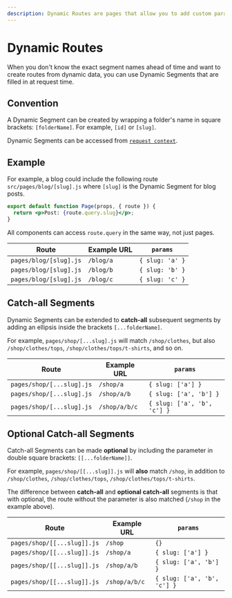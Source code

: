 ```yaml
---
description: Dynamic Routes are pages that allow you to add custom params to your URLs. Start creating Dynamic Routes and learn more here.
---
```


# Dynamic Routes

When you don't know the exact segment names ahead of time and want to create routes from dynamic data, you can use Dynamic Segments that are filled in at request time.

## Convention

A Dynamic Segment can be created by wrapping a folder's name in square brackets: `[folderName]`. For example, `[id]` or `[slug]`.

Dynamic Segments can be accessed from [`request context`](/api-reference/components/request-context).

## Example

For example, a blog could include the following route `src/pages/blog/[slug].js` where `[slug]` is the Dynamic Segment for blog posts.

```jsx
export default function Page(props, { route }) {
  return <p>Post: {route.query.slug}</p>;
}
```

All components can access `route.query` in the same way, not just pages.

| Route                  | Example URL | `params`        |
| ---------------------- | ----------- | --------------- |
| `pages/blog/[slug].js` | `/blog/a`   | `{ slug: 'a' }` |
| `pages/blog/[slug].js` | `/blog/b`   | `{ slug: 'b' }` |
| `pages/blog/[slug].js` | `/blog/c`   | `{ slug: 'c' }` |

## Catch-all Segments

Dynamic Segments can be extended to **catch-all** subsequent segments by adding an ellipsis inside the brackets `[...folderName]`.

For example, `pages/shop/[...slug].js` will match `/shop/clothes`, but also `/shop/clothes/tops`, `/shop/clothes/tops/t-shirts`, and so on.

| Route                     | Example URL   | `params`                    |
| ------------------------- | ------------- | --------------------------- |
| `pages/shop/[...slug].js` | `/shop/a`     | `{ slug: ['a'] }`           |
| `pages/shop/[...slug].js` | `/shop/a/b`   | `{ slug: ['a', 'b'] }`      |
| `pages/shop/[...slug].js` | `/shop/a/b/c` | `{ slug: ['a', 'b', 'c'] }` |

## Optional Catch-all Segments

Catch-all Segments can be made **optional** by including the parameter in double square brackets: `[[...folderName]]`.

For example, `pages/shop/[[...slug]].js` will **also** match `/shop`, in addition to `/shop/clothes`, `/shop/clothes/tops`, `/shop/clothes/tops/t-shirts`.

The difference between **catch-all** and **optional catch-all** segments is that with optional, the route without the parameter is also matched (`/shop` in the example above).

| Route                       | Example URL   | `params`                    |
| --------------------------- | ------------- | --------------------------- |
| `pages/shop/[[...slug]].js` | `/shop`       | `{}`                        |
| `pages/shop/[[...slug]].js` | `/shop/a`     | `{ slug: ['a'] }`           |
| `pages/shop/[[...slug]].js` | `/shop/a/b`   | `{ slug: ['a', 'b'] }`      |
| `pages/shop/[[...slug]].js` | `/shop/a/b/c` | `{ slug: ['a', 'b', 'c'] }` |
